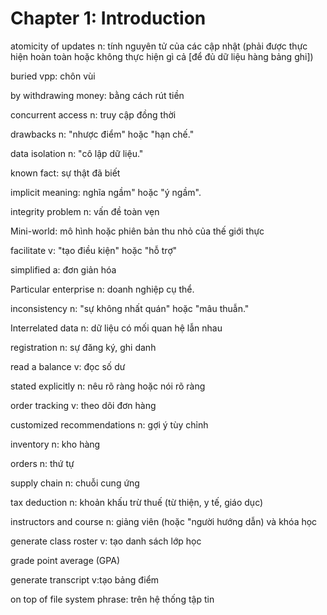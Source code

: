 # Chapter 1: Introduction

atomicity of updates n: tính nguyên tử của các cập nhật (phải được thực hiện hoàn toàn hoặc không thực hiện gì cả [để đủ dữ liệu hàng bảng ghi])

buried vpp: chôn vùi

by withdrawing money: bằng cách rút tiền

concurrent access n: truy cập đồng thời

drawbacks n: "nhược điểm" hoặc "hạn chế."

data isolation n: "cô lập dữ liệu."

known fact: sự thật đã biết

implicit meaning: nghĩa ngầm" hoặc "ý ngầm".

integrity problem n: vấn đề toàn vẹn

Mini-world: mô hình hoặc phiên bản thu nhỏ của thế giới thực

facilitate v: "tạo điều kiện" hoặc "hỗ trợ"

simplified a: đơn giản hóa

Particular enterprise n: doanh nghiệp cụ thể.

inconsistency n: "sự không nhất quán" hoặc "mâu thuẫn."

Interrelated data n: dữ liệu có mối quan hệ lẫn nhau

registration n: sự đăng ký, ghi danh

read a balance v: đọc số dư

stated explicitly n: nêu rõ ràng hoặc nói rõ ràng

order tracking v: theo dõi đơn hàng

customized recommendations n: gợi ý tùy chỉnh

inventory n: kho hàng

orders n: thứ tự

supply chain n: chuỗi cung ứng

tax deduction n: khoản khấu trừ thuế (từ thiện, y tế, giáo dục)

instructors and course n: giảng viên (hoặc "người hướng dẫn) và khóa học

generate class roster v: tạo danh sách lớp học

grade point average (GPA)

generate transcript v:tạo bảng điểm

on top of file system phrase: trên hệ thống tập tin


